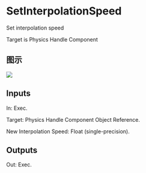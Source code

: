 # SetInterpolationSpeed

Set interpolation speed

Target is Physics Handle Component

## 图示

![]($-20221218-20215237.png)

## Inputs

In: Exec.

Target: Physics Handle Component Object Reference.

New Interpolation Speed: Float (single-precision).  

## Outputs

Out: Exec.

